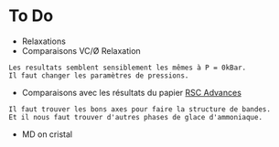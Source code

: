 # To Do

- Relaxations
- Comparaisons VC/Ø Relaxation
```	
Les resultats semblent sensiblement les mêmes à P = 0kBar.
Il faut changer les paramètres de pressions.
```
- Comparaisons avec les résultats du papier [RSC Advances](https://www.ncbi.nlm.nih.gov/pmc/articles/PMC9055507/pdf/RA-010-D0RA03248D.pdf)
```
Il faut trouver les bons axes pour faire la structure de bandes.
Et il nous faut trouver d'autres phases de glace d'ammoniaque.
```
- MD on cristal 
